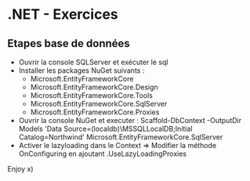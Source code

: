 # .NET - Exercices

## Etapes base de données

- Ouvrir la console SQLServer et exécuter le sql
- Installer les packages NuGet suivants :
  - Microsoft.EntityFrameworkCore
  - Microsoft.EntityFrameworkCore.Design
  - Microsoft.EntityFrameworkCore.Tools
  - Microsoft.EntityFrameworkCore.SqlServer
  - Microsoft.EntityFrameworkCore.Proxies
- Ouvrir la console NuGet et executer : Scaffold-DbContext -OutputDir Models 'Data Source=(localdb)\MSSQLLocalDB;Initial Catalog=Northwind' Microsoft.EntityFrameworkCore.SqlServer
- Activer le lazyloading dans le Context => Modifier la méthode OnConfiguring en ajoutant .UseLazyLoadingProxies

Enjoy x)
